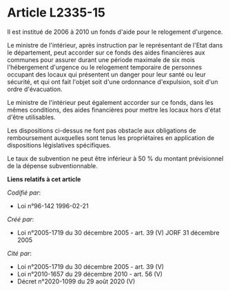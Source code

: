 # Article L2335-15

Il est institué de 2006 à 2010 un fonds d'aide pour le relogement d'urgence.

Le ministre de l'intérieur, après instruction par le représentant de l'Etat dans le département, peut accorder sur ce fonds
des aides financières aux communes pour assurer durant une période maximale de six mois l'hébergement d'urgence ou le
relogement temporaire de personnes occupant des locaux qui présentent un danger pour leur santé ou leur sécurité, et qui ont
fait l'objet soit d'une ordonnance d'expulsion, soit d'un ordre d'évacuation.

Le ministre de l'intérieur peut également accorder sur ce fonds, dans les mêmes conditions, des aides financières pour mettre
les locaux hors d'état d'être utilisables.

Les dispositions ci-dessus ne font pas obstacle aux obligations de remboursement auxquelles sont tenus les propriétaires en
application de dispositions législatives spécifiques.

Le taux de subvention ne peut être inférieur à 50 % du montant prévisionnel de la dépense subventionnable.

**Liens relatifs à cet article**

_Codifié par_:

  - Loi n°96-142 1996-02-21

_Créé par_:

  - Loi n°2005-1719 du 30 décembre 2005 - art. 39 (V) JORF 31 décembre 2005

_Cité par_:

  - Loi n°2005-1719 du 30 décembre 2005 - art. 39 (V)
  - Loi n°2010-1657 du 29 décembre 2010 - art. 56 (V)
  - Décret n°2020-1099 du 29 août 2020 (V)
